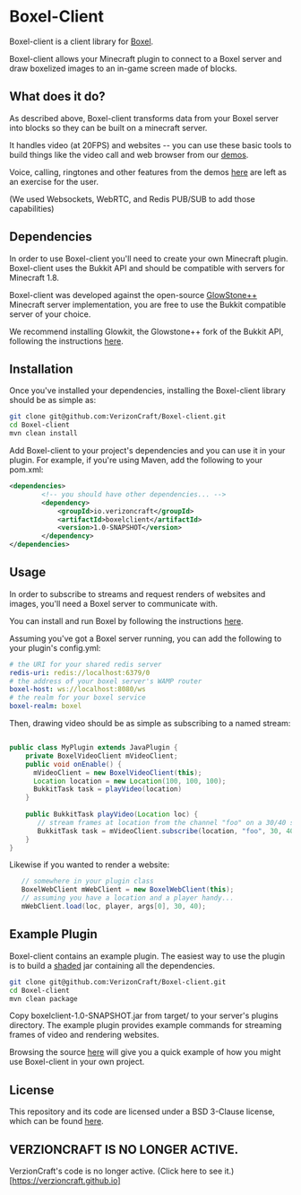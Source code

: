 Boxel-Client
============
Boxel-client is a client library for [Boxel](https://github.com/verizoncraft/boxel). 

Boxel-client allows your Minecraft plugin to connect to a Boxel server and 
draw boxelized images to an in-game screen made of blocks.

What does it do?
----------------
As described above, Boxel-client transforms data from your Boxel server into blocks
so they can be built on a minecraft server.

It handles video (at 20FPS) and websites -- you can use these basic tools to build
things like the video call and web browser from our [demos](https://verizoncraft.github.io/).

Voice, calling, ringtones and other features from the demos [here](https://verizoncraft.github.io)
are left as an exercise for the user.

(We used Websockets, WebRTC, and Redis PUB/SUB to add those capabilities)

Dependencies
-------------
In order to use Boxel-client you'll need to create your own Minecraft plugin. 
Boxel-client uses the Bukkit API and should be compatible with servers for Minecraft 1.8.

Boxel-client was developed against the open-source [GlowStone++](https://glowkitplusplus.github.io)
Minecraft server implementation, you are free to use the Bukkit compatible server of your choice. 

We recommend installing Glowkit, the Glowstone++ fork of the Bukkit API, following the instructions [here](https://github.com/GlowstonePlusPlus/Glowkit). 

Installation
------------
Once you've installed your dependencies, installing the Boxel-client library should be as simple as:

```bash
git clone git@github.com:VerizonCraft/Boxel-client.git  
cd Boxel-client  
mvn clean install  
```

Add Boxel-client to your project's dependencies and you can use it in your plugin.
For example, if you're using Maven, add the following to your pom.xml:

```XML
<dependencies>  
        <!-- you should have other dependencies... -->  
        <dependency>  
            <groupId>io.verizoncraft</groupId>  
            <artifactId>boxelclient</artifactId>  
            <version>1.0-SNAPSHOT</version>  
        </dependency> 
</dependencies>  
```

Usage
------------
In order to subscribe to streams and request renders of websites and images, you'll 
need a Boxel server to communicate with. 

You can install and run Boxel by following the instructions [here](https://github.com/verizoncraft/boxel).

Assuming you've got a Boxel server running, you can add the following to your plugin's
config.yml:

```yml
# the URI for your shared redis server
redis-uri: redis://localhost:6379/0
# the address of your boxel server's WAMP router
boxel-host: ws://localhost:8080/ws 
# the realm for your boxel service
boxel-realm: boxel  
```

Then, drawing video should be as simple as subscribing to a named stream:
```Java

public class MyPlugin extends JavaPlugin {
    private BoxelVideoClient mVideoClient;
    public void onEnable() {
      mVideoClient = new BoxelVideoClient(this);
      Location location = new Location(100, 100, 100);
      BukkitTask task = playVideo(location)
    }
    
    public BukkitTask playVideo(Location loc) {
       // stream frames at location from the channel "foo" on a 30/40 screen
       BukkitTask task = mVideoClient.subscribe(location, "foo", 30, 40);
    }
}

```

Likewise if you wanted to render a website:

```Java
   // somewhere in your plugin class 
   BoxelWebClient mWebClient = new BoxelWebClient(this); 
   // assuming you have a location and a player handy...
   mWebClient.load(loc, player, args[0], 30, 40);
```

Example Plugin
--------------
Boxel-client contains an example plugin. The easiest way to use the plugin is to
build a [shaded](https://maven.apache.org/plugins/maven-shade-plugin/) jar containing all the dependencies.

```bash
git clone git@github.com:VerizonCraft/Boxel-client.git  
cd Boxel-client  
mvn clean package  
```

Copy boxelclient-1.0-SNAPSHOT.jar from target/ to your server's plugins directory.
The example plugin provides example commands for streaming frames of video and 
rendering websites.

Browsing the source [here](https://github.com/VerizonCraft/Boxel-client/blob/master/src/main/java/io/github/verizoncraft/boxelclient/example/BoxelExamplePlugin.java) will give you a quick example of how you might use Boxel-client in your own project.

License
------------
This repository and its code are licensed under a BSD 3-Clause license, which can be found [here](https://github.com/VerizonCraft/Boxel-client/blob/master/LICENSE.txt).
 

**VERZIONCRAFT IS NO LONGER ACTIVE.**
--------------
VerzionCraft's code is no longer active. (Click here to see it.)[https://verzioncraft.github.io]

